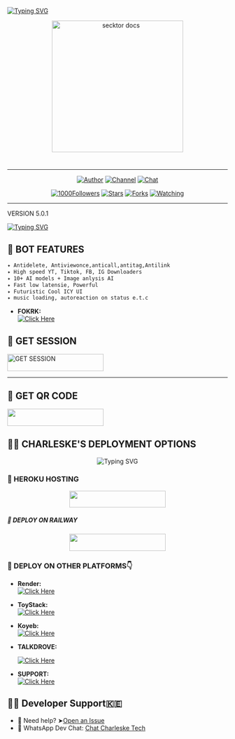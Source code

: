 <a href="https://gig.io/typing-svg"><img src="https://readme-typing-svg.demolab.com?font=Black+Ops+One&size=100&pause=1000&color=FF0000&center=true&width=1000&height=100&lines=CHARLESKE-VMD" alt="Typing SVG" />

<p align="center">  
  <a href="https://files.catbox.moe/xv5h54.jpg">
    <img alt="secktor docs" height="300" src="https://files.catbox.moe/xv5h54.jpg">
    <h1 align="center"> 
    </h1>
  </a>
</p>  

---


<p align="center">
  <a href="https://github.com/charleske"><img title="Author" src="https://img.shields.io/badge/charleske-black?style=for-the-badge&logo=Github"></a> 
  <a href="https://whatsapp.com/channel/0029VaZuGSxEawdxZK9CzM0Y"><img title="Channel" src="https://img.shields.io/badge/CHANNEL-black?style=for-the-badge&logo=whatsapp"></a> 
  <a href="https://wa.me/254759626063"><img title="Chat" src="https://img.shields.io/badge/CHAT US-neon?style=for-the-badge&logo=whatsapp"></a>
</p>

<p align="center">
<p align="center">
  <a href="https://github.com/charleskenya1?tab=followers"><img title="1000Followers" src="https://img.shields.io/github/followers/charleskenya1?label=Followers&style=social"></a>
  <a href="https://github.com/charleskenya1/BMW-MD/stargazers/"><img title="Stars" src="https://img.shields.io/github/stars/charleskenya1/BMW-MD?&style=social"></a>
  <a href="https://github.com/charleske/BMW-MD/network/"><img title="Forks" src="https://img.shields.io/github/forks=/charleskenya1CHARLESKE/BMW-MD?style=social"></a>
  <a href="https://github.com/charleskenya1/BMW-MD/watchers"><img title="Watching" src="https://img.shields.io/github/watchers/charleskenya1/BMW-MD?label=Watching&style=social"></a>
</p>

---
VERSION 5.0.1

[![Typing SVG](https://readme-typing-svg.demolab.com?font=Fira+Code&size=32&duration=3000&pause=700&color=F70094&center=true&vCenter=true&width=1000&height=80&lines=👋+Hey+there!+Welcome+to+CHARLESKE+XMD+Bot+🚀;🔍+The+Official+Repository+💻;✅+Created+in+September+2024;🤖+Powered+by+the+Charleske+Team;🚀+Advanced+Features+%7C+Smooth+Performance+🧠;🔗+Fork+it+and+⭐+Star+the+Project)](https://git.io/typing-svg)

## 🌟 BOT FEATURES

```bash
✦ Antidelete, Antiviewonce,anticall,antitag,Antilink
✦ High speed YT, Tiktok, FB, IG Downloaders
✦ 10+ AI models + Image anlysis AI
✦ Fast low latensie, Powerful
✦ Futuristic Cool ICY UI
✦ music loading, autoreaction on status e.t.c
```


- **FOKRK:**  
  [![Click Here](https://img.shields.io/badge/➤Click-Here-white.svg)](https://github.com/Charleskenya1/CHARLESKE-XMD/fork)

## 🚀 GET SESSION

<p align="left">
  <a href="https://charle-ke.onrender.com">
    <img title="GET SESSION" src="https://img.shields.io/badge/GET SESSION-neonred?style=for-the-badge&logo=charleske" width="220" height="38.45"/>
  </a>
</p>

---
## 🚀 GET QR CODE

<p align="left">
  <a href="https://qr-scaner2.onrender.com">
    <img title="" src="https://img.shields.io/badge/GET QR CODE-pink?style=for-the-badge&logo=charleske" width="220" height="38.45"/>
  </a>
</p>

## 🧚‍♂️ CHARLESKE'S DEPLOYMENT OPTIONS
<p align="center">
  <img src="https://readme-typing-svg.demolab.com?font=Black+Ops+One&size=45&pause=1000&color=FF0000&center=true&vCenter=true&width=1000&lines=LIST-DEPLOY+NOW;Modern+Bot+DEPLOY+GUIDE" alt="Typing SVG" />
</p>


### 🔹 HEROKU HOSTING
<p align="center">
  <a href="https://charleskexmd-verification-code.vercel.app/">
    <img src="https://img.shields.io/badge/DEPLOY NOW-blue?style=for-the-badge&logo=heroku&logoColor=white" width="220" height="38.45" />
  </a> 

##### 🔹 DEPLOY ON RAILWAY 
<p align="center">
  <a href="https://railway.com?referralCode=usJR_h">
    <img src="https://img.shields.io/badge/DEPLOY NOW-railway?style=for-the-badge&logo=porsche&logoColor=white" width="220" height="38.45" />
  </a>
  
### 🔹 DEPLOY ON OTHER PLATFORMS👇

- **Render:**  
  [![Click Here](https://img.shields.io/badge/➤Click-Here-black.svg)](https://render.com)

- **ToyStack:**  
  [![Click Here](https://img.shields.io/badge/➤Click-Here-white.svg)](https://toystack.ai)

- **Koyeb:**  
  [![Click Here](https://img.shields.io/badge/➤Click-Here-green.svg)](https://koyeb.com)

- **TALKDROVE:**

   [![Click Here](https://img.shields.io/badge/➤Click-Here-white.svg)](https://host.talkdrove.com/auth/signup?ref=7D90F312)

- **SUPPORT:**  
  [![Click Here](https://img.shields.io/badge/➤Click-Here-neon.svg)](https://charleske-surpot.vercel.app/)


## 👨‍💻 Developer Support🇰🇪

- 🤔 Need help? ➤[Open an Issue](https://github.com/Charleskenya1/Charleske-xmd/issues)
- 📩 WhatsApp Dev Chat: [Chat Charleske Tech](https://wa.me/+254759626063?text=Hello+Charleske+Tech,+I+need+assistance+with+Charleske+xmd+Bot)
